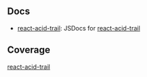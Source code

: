 ## Docs

- [react-acid-trail](https://go.jonathancook.site/docs-react-acid-trail): JSDocs for [react-acid-trail](https://go.jonathancook.site/react-acid-trail-repo)

## Coverage

[react-acid-trail](https://go.jonathancook.site/coverage-react-acid-trail)

<!--
## Welcome to GitHub Pages

You can use the [editor on GitHub](https://github.com/j5bot-docs/j5bot-docs.github.io/edit/master/README.md) to maintain and preview the content for your website in Markdown files.

Whenever you commit to this repository, GitHub Pages will run [Jekyll](https://jekyllrb.com/) to rebuild the pages in your site, from the content in your Markdown files.

### Markdown

Markdown is a lightweight and easy-to-use syntax for styling your writing. It includes conventions for

```markdown
Syntax highlighted code block

# Header 1
## Header 2
### Header 3

- Bulleted
- List

1. Numbered
2. List

**Bold** and _Italic_ and `Code` text

[Link](url) and ![Image](src)
```

For more details see [GitHub Flavored Markdown](https://guides.github.com/features/mastering-markdown/).

### Jekyll Themes

Your Pages site will use the layout and styles from the Jekyll theme you have selected in your [repository settings](https://github.com/j5bot-docs/j5bot-docs.github.io/settings). The name of this theme is saved in the Jekyll `_config.yml` configuration file.

### Support or Contact

Having trouble with Pages? Check out our [documentation](https://help.github.com/categories/github-pages-basics/) or [contact support](https://github.com/contact) and we’ll help you sort it out.
-->

